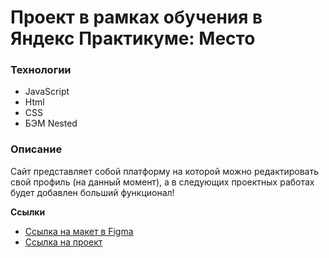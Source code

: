 # Проект в рамках обучения в Яндекс Практикуме: Место 

### Технологии

* JavaScript
* Html
* CSS
* БЭМ Nested

### Описание

Сайт представляет собой платформу на которой можно редактировать свой профиль (на данный момент), а в следующих проектных работах будет добавлен больший функционал!

**Ссылки**

* [Ссылка на макет в Figma](https://www.figma.com/file/2cn9N9jSkmxD84oJik7xL7/JavaScript.-Sprint-4?node-id=0%3A1)
* [Ссылка на проект](https://magby132.github.io/mesto/)

